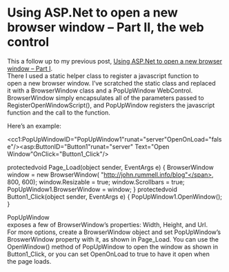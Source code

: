# Using ASP.Net to open a new browser window – Part II, the web control


This a follow up to my previous post, [Using ASP.Net to open a new browser window – Part I](http://www.jrummell.com/blog/index.php/2007/02/using-asp-net-to-open-a-new-browser-window-part-i/ "Using ASP.Net to open a new browser window – Part I").  
 There I used a static helper class to register a javascript function to  
 open a new browser window. I’ve scratched the static class and replaced  
 it with a BrowserWindow class and a PopUpWindow WebControl.  
 BrowserWindow simply encapsulates all of the parameters passed to  
 RegisterOpenWindowScript(), and PopUpWindow registers the javascript  
 function and the call to the function.

Here’s an example:

<span class="kwrd"><</span><span class="html">cc1:PopUpWindow</span><span class="attr">ID</span><span class="kwrd">="PopUpWindow1"</span><span class="attr">runat</span><span class="kwrd">="server"</span><span class="attr">OpenOnLoad</span><span class="kwrd">="false"</span><span class="kwrd">/></span><span class="kwrd"><</span><span class="html">asp:Button</span><span class="attr">ID</span><span class="kwrd">="Button1"</span><span class="attr">runat</span><span class="kwrd">="server" </span><span class="attr">Text</span><span class="kwrd">="Open Window"</span><span class="attr">OnClick</span><span class="kwrd">="Button1_Click"</span><span class="kwrd">/></span>

<span class="kwrd">protected</span><span class="kwrd">void</span> Page_Load(<span class="kwrd">object</span> sender, EventArgs e) { BrowserWindow window = <span class="kwrd">new</span> BrowserWindow( <span class="str">"http://john.rummell.info/blog"</span>, 800, 600); window.Resizable = <span class="kwrd">true</span>; window.Scrollbars = <span class="kwrd">true</span>; PopUpWindow1.BrowserWindow = window; } <span class="kwrd">protected</span><span class="kwrd">void</span> Button1_Click(<span class="kwrd">object</span> sender, EventArgs e) { PopUpWindow1.OpenWindow(); }

PopUpWindow  
 exposes a few of BrowserWindow’s properties: Width, Height, and Url.  
 For more options, create a BrowserWindow object and set PopUpWindow’s  
 BroswerWindow property with it, as shown in Page_Load. You can use the  
 OpenWindow() method of PopUpWindow to open the window as shown in  
 Button1_Click, or you can set OpenOnLoad to true to have it open when  
 the page loads.


